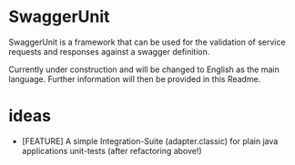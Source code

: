 # SwaggerUnit
SwaggerUnit is a framework that can be used for the validation of service requests and responses against a swagger definition.

Currently under construction and will be changed to English as the main language.
Further information will then be provided in this Readme.

# ideas
- [FEATURE] A simple Integration-Suite (adapter.classic) for plain java applications unit-tests (after refactoring above!) 


